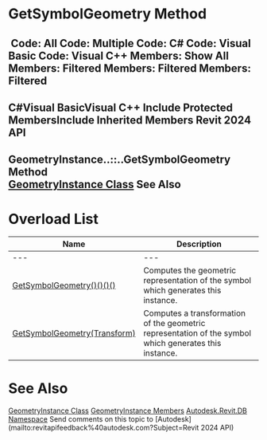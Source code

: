 # GetSymbolGeometry Method

﻿
 Code: All Code: Multiple Code: C# Code: Visual Basic Code: Visual C++  Members: Show All Members: Filtered Members: Filtered Members: Filtered   
---  
C#Visual BasicVisual C++
Include Protected MembersInclude Inherited Members
Revit 2024 API  
---  
GeometryInstance..::..GetSymbolGeometry Method   
[GeometryInstance Class](fe25b14f-5866-ca0f-a660-c157484c3a56.md "GeometryInstance Class") See Also  
---  
# Overload List
| Name | Description |
| --- | --- |
| --- | --- | --- |
| [GetSymbolGeometry()()()()](7daa0e66-9921-3214-91f4-028e8cfd2618.md "GetSymbolGeometry Method") | Computes the geometric representation of the symbol which generates this instance. |
| [GetSymbolGeometry(Transform)](6de9b5fd-682f-ffa0-5e49-84b1d227d606.md "GetSymbolGeometry Method \(Transform\)") | Computes a transformation of the geometric representation of the symbol which generates this instance. |

# See Also
[GeometryInstance Class](fe25b14f-5866-ca0f-a660-c157484c3a56.md "GeometryInstance Class")
[GeometryInstance Members](56d06b4e-8695-9343-6b74-ae9ff9e27152.md "GeometryInstance Members")
[Autodesk.Revit.DB Namespace](87546ba7-461b-c646-cbb1-2cb8f5bff8b2.md "Autodesk.Revit.DB Namespace")
Send comments on this topic to [Autodesk](mailto:revitapifeedback%40autodesk.com?Subject=Revit 2024 API)